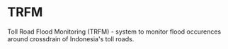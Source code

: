 # TRFM
Toll Road Flood Monitoring (TRFM) - system to monitor flood occurences around crossdrain of Indonesia's toll roads.
